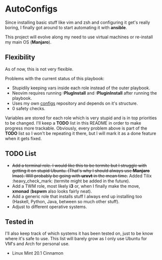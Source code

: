 # AutoConfigs

Since installing basic stuff like vim and zsh and configuring it get's really boring, I finally got around to start automating it with **ansible**.

This project will evolve along my need to use virtual machines or re-install my main OS (**Manjaro**).

## Flexibility

As of now, this is not very flexible.

Problems with the current status of this playbook:

- Stupidily keeping vars inside each role instead of the outer playbook.
- Neovim requires running **:PlugInstall** and **:PluginInstall** after running the playbook.
- Uses my own [configs](https://github.com/pCosta99/configs) repository and depends on it's structure.
- 0 safety checks.

Variables are stored for each role which is very stupid and is in top priorities to be changed.
I'll keep a **TODO** list in this README in order to make progress more trackable.
Obviously, every problem above is part of the **TODO** list so I won't be repeating it there, but I will mark it as a done feature when it gets fixed.

## TODO List
- ~~Add a terminal role. I would like this to be termite but I struggle with getting it on stupid Ubuntu. (That's why I should always use **Manjaro** lmao). Will probably be going with **urxvt** in the mean time.~~ Added Tilix :heavy\_check\_mark: (termite might be added in the future).
- Add a TWM role, most likely **i3** or, when I finally make the move, **xmonad** (**bspwm** also looks fairly neat).
- Add a generic role that installs stuff I always end up installing too (Haskell, Python, Java, between so much other stuff).
- Adjust to different operative systems.

## Tested in

I'll also keep track of which systems it has been tested on, just to be know where it's safe to use. This list will barely grow as I only use Ubuntu for VM's and Arch for personal use.

- Linux Mint 20.1 Cinnamon
